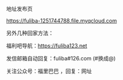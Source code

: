 地址发布页

https://fuliba-1251744788.file.myqcloud.com

另外几种回家方法：

福利吧导航：https://fuliba123.net

发信邮箱自动回复：fuliba#126.com (#换成@)

关注公众号：福里巴巴 ，回复：网址
